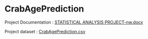 # CrabAgePrediction

Project Documentation :
[STATISTICAL ANALYSIS PROJECT-nw.docx](https://github.com/Mariamkhaled45/CrabAgePrediction/files/8756992/STATISTICAL.ANALYSIS.PROJECT-nw.docx)

Project dataset :
[CrabAgePrediction.csv](https://github.com/Mariamkhaled45/CrabAgePrediction/files/8756995/CrabAgePrediction.csv)
